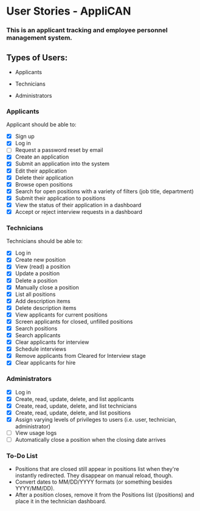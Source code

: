 # User Stories - AppliCAN

### This is an applicant tracking and employee personnel management system.

## Types of Users:

- Applicants

- Technicians

- Administrators

### Applicants

Applicant should be able to:

- [x] Sign up
- [x] Log in
- [ ] Request a password reset by email
- [x] Create an application
- [x] Submit an application into the system
- [x] Edit their application
- [x] Delete their application
- [x] Browse open positions
- [x] Search for open positions with a variety of filters (job title, department)
- [x] Submit their application to positions
- [x] View the status of their application in a dashboard
- [x] Accept or reject interview requests in a dashboard

### Technicians

Technicians should be able to:

- [x] Log in
- [x] Create new position
- [x] View (read) a position
- [x] Update a position
- [x] Delete a position
- [x] Manually close a position
- [x] List all positions
- [x] Add description items
- [x] Delete description items
- [x] View applicants for current positions
- [x] Screen applicants for closed, unfilled positions
- [x] Search positions
- [x] Search applicants
- [x] Clear applicants for interview
- [x] Schedule interviews
- [x] Remove applicants from Cleared for Interview stage
- [x] Clear applicants for hire

### Administrators

- [x] Log in
- [x] Create, read, update, delete, and list applicants
- [x] Create, read, update, delete, and list technicians
- [x] Create, read, update, delete, and list positions
- [x] Assign varying levels of privileges to users (i.e. user, technician, administrator)
- [ ] View usage logs
- [ ] Automatically close a position when the closing date arrives

### To-Do List

- Positions that are closed still appear in positions list when they're instantly redirected. They disappear on manual reload, though.
- Convert dates to MM/DD/YYYY formats (or something besides YYYY/MM/DD).
- After a position closes, remove it from the Positions list (/positions) and place it in the technician dashboard.

